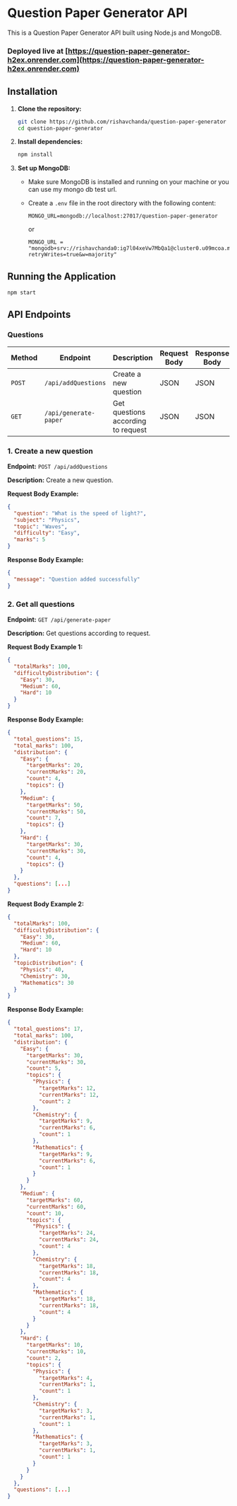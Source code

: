 
# Question Paper Generator API

This is a Question Paper Generator API built using Node.js and MongoDB.

### Deployed live at [https://question-paper-generator-h2ex.onrender.com](https://question-paper-generator-h2ex.onrender.com)

## Installation

1. **Clone the repository:**

   ```bash
   git clone https://github.com/rishavchanda/question-paper-generator
   cd question-paper-generator
   ```

2. **Install dependencies:**

   ```bash
   npm install
   ```

3. **Set up MongoDB:**

   - Make sure MongoDB is installed and running on your machine or you can use my mongo db test url.
   - Create a `.env` file in the root directory with the following content:

     ```env
     MONGO_URL=mongodb://localhost:27017/question-paper-generator
     ```

     or

     ```
     MONGO_URL = "mongodb+srv://rishavchanda0:ig7l04xeVw7MbQa1@cluster0.u09mcoa.mongodb.net/?retryWrites=true&w=majority"
     ```

## Running the Application

```bash
npm start
```

## API Endpoints

### Questions

| Method | Endpoint              | Description                        | Request Body | Response Body |
| ------ | --------------------- | ---------------------------------- | ------------ | ------------- |
| `POST` | `/api/addQuestions`   | Create a new question              | JSON         | JSON          |
| `GET`  | `/api/generate-paper` | Get questions according to request | JSON         | JSON          |

### 1. Create a new question

**Endpoint:** `POST /api/addQuestions`

**Description:** Create a new question.

**Request Body Example:**

```json
{
  "question": "What is the speed of light?",
  "subject": "Physics",
  "topic": "Waves",
  "difficulty": "Easy",
  "marks": 5
}
```

**Response Body Example:**

```json
{
  "message": "Question added successfully"
}
```

### 2. Get all questions

**Endpoint:** `GET /api/generate-paper`

**Description:** Get questions according to request.

**Request Body Example 1:**

```json
{
  "totalMarks": 100,
  "difficultyDistribution": {
    "Easy": 30,
    "Medium": 60,
    "Hard": 10
  }
}
```

**Response Body Example:**

```json
{
  "total_questions": 15,
  "total_marks": 100,
  "distribution": {
    "Easy": {
      "targetMarks": 20,
      "currentMarks": 20,
      "count": 4,
      "topics": {}
    },
    "Medium": {
      "targetMarks": 50,
      "currentMarks": 50,
      "count": 7,
      "topics": {}
    },
    "Hard": {
      "targetMarks": 30,
      "currentMarks": 30,
      "count": 4,
      "topics": {}
    }
  },
  "questions": [...]
}
```

**Request Body Example 2:**

```json
{
  "totalMarks": 100,
  "difficultyDistribution": {
    "Easy": 30,
    "Medium": 60,
    "Hard": 10
  },
  "topicDistribution": {
    "Physics": 40,
    "Chemistry": 30,
    "Mathematics": 30
  }
}
```

**Response Body Example:**

```json
{
  "total_questions": 17,
  "total_marks": 100,
  "distribution": {
    "Easy": {
      "targetMarks": 30,
      "currentMarks": 30,
      "count": 5,
      "topics": {
        "Physics": {
          "targetMarks": 12,
          "currentMarks": 12,
          "count": 2
        },
        "Chemistry": {
          "targetMarks": 9,
          "currentMarks": 6,
          "count": 1
        },
        "Mathematics": {
          "targetMarks": 9,
          "currentMarks": 6,
          "count": 1
        }
      }
    },
    "Medium": {
      "targetMarks": 60,
      "currentMarks": 60,
      "count": 10,
      "topics": {
        "Physics": {
          "targetMarks": 24,
          "currentMarks": 24,
          "count": 4
        },
        "Chemistry": {
          "targetMarks": 18,
          "currentMarks": 18,
          "count": 4
        },
        "Mathematics": {
          "targetMarks": 18,
          "currentMarks": 18,
          "count": 4
        }
      }
    },
    "Hard": {
      "targetMarks": 10,
      "currentMarks": 10,
      "count": 2,
      "topics": {
        "Physics": {
          "targetMarks": 4,
          "currentMarks": 1,
          "count": 1
        },
        "Chemistry": {
          "targetMarks": 3,
          "currentMarks": 1,
          "count": 1
        },
        "Mathematics": {
          "targetMarks": 3,
          "currentMarks": 1,
          "count": 1
        }
      }
    }
  },
  "questions": [...]
}
```

